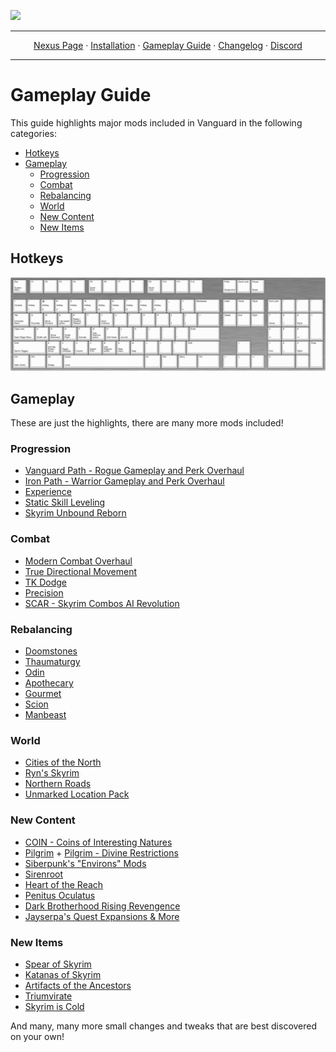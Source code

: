 <a href="https://www.nexusmods.com/skyrimspecialedition/mods/100704"><img src="https://staticdelivery.nexusmods.com/mods/1704/images/100704/100704-1694827736-950063437.png" target="_blank"></a>

---

<p align="center">
  <a href="https://www.nexusmods.com/skyrimspecialedition/mods/100704">Nexus Page</a> ·
  <a href="README.md">Installation</a> ·
  <a href="GAMEPLAY.md">Gameplay Guide</a> ·
  <a href="CHANGELOG.md">Changelog</a> ·
  <a href="https://discord.gg/VXvZWsxzEG">Discord</a>
</p>

---

# Gameplay Guide

This guide highlights major mods included in Vanguard in the following categories:

- [Hotkeys](#hotkeys)
- [Gameplay](#gameplay)
  - [Progression](#progression)
  - [Combat](#combat)
  - [Rebalancing](#rebalancing)
  - [World](#world)
  - [New Content](#new-content)
  - [New Items](#new-items)

## Hotkeys

<img src="https://raw.githubusercontent.com/Qolore7/vanguard/main/controls.png">

## Gameplay

These are just the highlights, there are many more mods included!

### Progression

- [Vanguard Path - Rogue Gameplay and Perk Overhaul](https://www.nexusmods.com/skyrimspecialedition/mods/94926)
- [Iron Path - Warrior Gameplay and Perk Overhaul](https://www.nexusmods.com/skyrimspecialedition/mods/93691)
- [Experience](https://www.nexusmods.com/skyrimspecialedition/mods/17751)
- [Static Skill Leveling](https://www.nexusmods.com/skyrimspecialedition/mods/30410)
- [Skyrim Unbound Reborn](https://www.nexusmods.com/skyrimspecialedition/mods/27962)

### Combat
- [Modern Combat Overhaul](https://www.skyrim-guild.com/mods/attack)
- [True Directional Movement](https://www.nexusmods.com/skyrimspecialedition/mods/51614)
- [TK Dodge](https://www.nexusmods.com/skyrimspecialedition/mods/56956)
- [Precision](https://www.nexusmods.com/skyrimspecialedition/mods/72347)
- [SCAR - Skyrim Combos AI Revolution](https://www.nexusmods.com/skyrimspecialedition/mods/72014)

### Rebalancing
- [Doomstones](https://www.nexusmods.com/skyrimspecialedition/mods/80180)
- [Thaumaturgy](https://www.nexusmods.com/skyrimspecialedition/mods/57138)
- [Odin](https://www.nexusmods.com/skyrimspecialedition/mods/46000)
- [Apothecary](https://www.nexusmods.com/skyrimspecialedition/mods/52130)
- [Gourmet](https://www.nexusmods.com/skyrimspecialedition/mods/96876)
- [Scion](https://www.nexusmods.com/skyrimspecialedition/mods/41639)
- [Manbeast](https://www.nexusmods.com/skyrimspecialedition/mods/44746)

### World
- [Cities of the North](https://www.nexusmods.com/skyrimspecialedition/users/19519279?tab=user+files)
- [Ryn's Skyrim](https://www.nexusmods.com/skyrimspecialedition/users/81880043?tab=user+files)
- [Northern Roads](https://www.nexusmods.com/skyrimspecialedition/mods/77530)
- [Unmarked Location Pack](https://www.nexusmods.com/skyrimspecialedition/mods/82662)

### New Content
- [COIN - Coins of Interesting Natures](https://www.nexusmods.com/skyrimspecialedition/mods/51439)
- [Pilgrim](https://www.nexusmods.com/skyrimspecialedition/mods/54099) + [Pilgrim - Divine Restrictions](https://www.nexusmods.com/skyrimspecialedition/mods/88814)
- [Siberpunk's "Environs" Mods](https://www.nexusmods.com/skyrimspecialedition/users/36774500)
- [Sirenroot](https://www.nexusmods.com/skyrimspecialedition/mods/70917)
- [Heart of the Reach](https://www.nexusmods.com/skyrimspecialedition/mods/76494)
- [Penitus Oculatus](https://www.nexusmods.com/skyrimspecialedition/mods/21061)
- [Dark Brotherhood Rising Revengence](https://www.nexusmods.com/skyrimspecialedition/mods/57157)
- [Jayserpa's Quest Expansions & More](https://www.nexusmods.com/skyrimspecialedition/users/5201727)

### New Items
- [Spear of Skyrim](https://www.nexusmods.com/skyrimspecialedition/mods/89785)
- [Katanas of Skyrim](https://www.nexusmods.com/skyrimspecialedition/mods/92187)
- [Artifacts of the Ancestors](https://www.nexusmods.com/skyrimspecialedition/mods/92389)
- [Triumvirate](https://www.nexusmods.com/skyrimspecialedition/mods/39170)
- [Skyrim is Cold](https://www.nexusmods.com/skyrimspecialedition/mods/99813)

And many, many more small changes and tweaks that are best discovered on your own!
